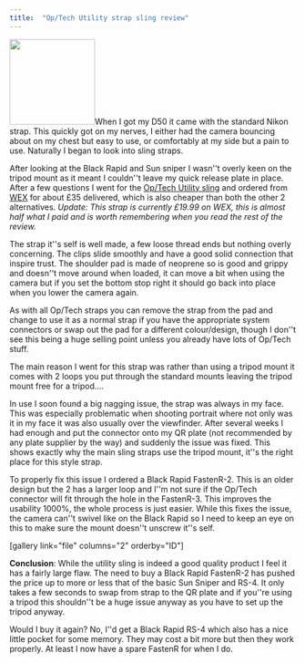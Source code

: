 ```yaml
---
title:  "Op/Tech Utility strap sling review"
---
```


<a href="http://www.cpearson.me.uk/wp-content/uploads/2011/02/DSC_0014_20110210.jpg"><img class="size-thumbnail wp-image-144 alignleft" title="Op/Tech Utility Sling" alt="" src="http://www.cpearson.me.uk/wp-content/uploads/2011/02/DSC_0014_20110210-150x150.jpg" width="150" height="150" /></a>When I got my D50 it came with the standard Nikon strap. This quickly got on my nerves, I either had the camera bouncing about on my chest but easy to use, or comfortably at my side but a pain to use. Naturally I began to look into sling straps.

After looking at the Black Rapid and Sun sniper I wasn''t overly keen on the tripod mount as it meant I couldn''t leave my quick release plate in place. After a few questions I went for the <a href="http://optechusa.com/utility-strap-sling.html">Op/Tech Utility sling</a> and ordered from <a href="http://www.wexphotographic.com/buy-optech-utility-strap-sling-version-black/p1521108">WEX</a> for about £35 delivered, which is also cheaper than both the other 2 alternatives. <em>Update: This strap is currently £19.99 on WEX, this is almost half what I paid and is worth remembering when you read the rest of the review.</em>

<!--more-->
The strap it''s self is well made, a few loose thread ends but nothing overly concerning. The clips slide smoothly and have a good solid connection that inspire trust. The shoulder pad is made of neoprene so is good and grippy and doesn''t move around when loaded, it can move a bit when using the camera but if you set the bottom stop right it should go back into place when you lower the camera again.

As with all Op/Tech straps you can remove the strap from the pad and change to use it as a normal strap if you have the appropriate system connectors or swap out the pad for a different colour/design, though I don''t see this being a huge selling point unless you already have lots of Op/Tech stuff.

The main reason I went for this strap was rather than using a tripod mount it comes with 2 loops you put through the standard mounts leaving the tripod mount free for a tripod....

In use I soon found a big nagging issue, the strap was always in my face. This was especially problematic when shooting portrait where not only was it in my face it was also usually over the viewfinder. After several weeks I had enough and put the connector onto my QR plate (not recommended by any plate supplier by the way) and suddenly the issue was fixed. This shows exactly why the main sling straps use the tripod mount, it''s the right place for this style strap.

To properly fix this issue I ordered a Black Rapid FastenR-2. This is an older design but the 2 has a larger loop and I''m not sure if the Op/Tech connector will fit through the hole in the FastenR-3. This improves the usability 1000%, the whole process is just easier. While this fixes the issue, the camera can''t swivel like on the Black Rapid so I need to keep an eye on this to make sure the mount doesn''t unscrew it''s self.

[gallery link="file" columns="2" orderby="ID"]

<strong>Conclusion</strong>:
While the utility sling is indeed a good quality product I feel it has a fairly large flaw. The need to buy a Black Rapid FastenR-2 has pushed the price up to more or less that of the basic Sun Sniper and RS-4. It only takes a few seconds to swap from strap to the QR plate and if you''re using a tripod this shouldn''t be a huge issue anyway as you have to set up the tripod anyway.

Would I buy it again? No, I''d get a Black Rapid RS-4 which also has a nice little pocket for some memory. They may cost a bit more but then they work properly. At least I now have a spare FastenR for when I do.

